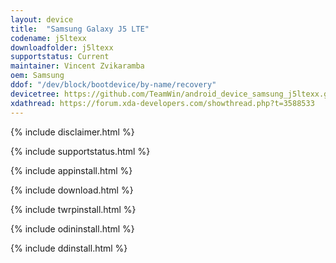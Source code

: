 ```yaml
---
layout: device
title:  "Samsung Galaxy J5 LTE"
codename: j5ltexx
downloadfolder: j5ltexx
supportstatus: Current
maintainer: Vincent Zvikaramba
oem: Samsung
ddof: "/dev/block/bootdevice/by-name/recovery"
devicetree: https://github.com/TeamWin/android_device_samsung_j5ltexx.git
xdathread: https://forum.xda-developers.com/showthread.php?t=3588533
---
```


{% include disclaimer.html %}

{% include supportstatus.html %}

{% include appinstall.html %}

{% include download.html %}

{% include twrpinstall.html %}

{% include odininstall.html %}

{% include ddinstall.html %}
